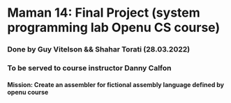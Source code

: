 
  # Maman 14: Final Project (system programming lab Openu CS course) 
  ### Done by Guy Vitelson && Shahar Torati (28.03.2022)
  ### To be served to course instructor Danny Calfon
  #### Mission: Create an assembler for fictional assembly language defined by openu course
